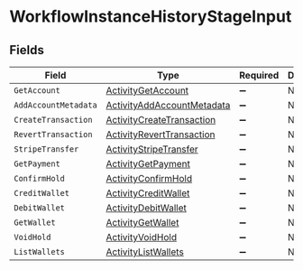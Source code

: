 # WorkflowInstanceHistoryStageInput


## Fields

| Field                                                                               | Type                                                                                | Required                                                                            | Description                                                                         |
| ----------------------------------------------------------------------------------- | ----------------------------------------------------------------------------------- | ----------------------------------------------------------------------------------- | ----------------------------------------------------------------------------------- |
| `GetAccount`                                                                        | [ActivityGetAccount](../../Models/Components/ActivityGetAccount.md)                 | :heavy_minus_sign:                                                                  | N/A                                                                                 |
| `AddAccountMetadata`                                                                | [ActivityAddAccountMetadata](../../Models/Components/ActivityAddAccountMetadata.md) | :heavy_minus_sign:                                                                  | N/A                                                                                 |
| `CreateTransaction`                                                                 | [ActivityCreateTransaction](../../Models/Components/ActivityCreateTransaction.md)   | :heavy_minus_sign:                                                                  | N/A                                                                                 |
| `RevertTransaction`                                                                 | [ActivityRevertTransaction](../../Models/Components/ActivityRevertTransaction.md)   | :heavy_minus_sign:                                                                  | N/A                                                                                 |
| `StripeTransfer`                                                                    | [ActivityStripeTransfer](../../Models/Components/ActivityStripeTransfer.md)         | :heavy_minus_sign:                                                                  | N/A                                                                                 |
| `GetPayment`                                                                        | [ActivityGetPayment](../../Models/Components/ActivityGetPayment.md)                 | :heavy_minus_sign:                                                                  | N/A                                                                                 |
| `ConfirmHold`                                                                       | [ActivityConfirmHold](../../Models/Components/ActivityConfirmHold.md)               | :heavy_minus_sign:                                                                  | N/A                                                                                 |
| `CreditWallet`                                                                      | [ActivityCreditWallet](../../Models/Components/ActivityCreditWallet.md)             | :heavy_minus_sign:                                                                  | N/A                                                                                 |
| `DebitWallet`                                                                       | [ActivityDebitWallet](../../Models/Components/ActivityDebitWallet.md)               | :heavy_minus_sign:                                                                  | N/A                                                                                 |
| `GetWallet`                                                                         | [ActivityGetWallet](../../Models/Components/ActivityGetWallet.md)                   | :heavy_minus_sign:                                                                  | N/A                                                                                 |
| `VoidHold`                                                                          | [ActivityVoidHold](../../Models/Components/ActivityVoidHold.md)                     | :heavy_minus_sign:                                                                  | N/A                                                                                 |
| `ListWallets`                                                                       | [ActivityListWallets](../../Models/Components/ActivityListWallets.md)               | :heavy_minus_sign:                                                                  | N/A                                                                                 |